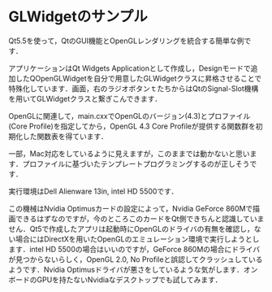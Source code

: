# GLWidgetのサンプル

Qt5.5を使って，QtのGUI機能とOpenGLレンダリングを統合する簡単な例です．

アプリケーションはQt Widgets Applicationとして作成し，Designモードで追加したQOpenGLWidgetを自分で用意したGLWidgetクラスに昇格させることで特殊化しています．画面，右のラジオボタンｔたちからはQtのSignal-Slot機構を用いてGLWidgetクラスと繋ぎこんできます．

OpenGLに関連して，main.cxxでOpenGLのバージョン(4.3)とプロファイル(Core Profile)を指定してから，OpenGL 4.3 Core Profileが提供する関数群を初期化した関数表を得ています．

一部，Mac対応をしているように見えますが，このままでは動かないと思います．プロファイルに基づいたテンプレートプログラミングするのが正しそうです．

実行環境はDell Alienware 13in, intel HD 5500です．

この機械はNvidia Optimusカードの設定によって，Nvidia GeForce 860Mで描画できるはずなのですが，今のところこのカードをQt側できちんと認識していません．Qt5で作成したアプリは起動時にOpenGLのドライバの有無を確認し，ない場合にはDirectXを用いたOpenGLのエミュレーション環境で実行しようとします．intel HD 5500の場合はいいのですが，GeForce 860Mの場合にドライバが見つからないらしく，OpenGL 2.0, No Profileと誤認してクラッシュしているようです．Nvidia Optimusドライバが悪さをしているような気がします．オンボードのGPUを持たないNvidiaなデスクトップでも試してみます．
